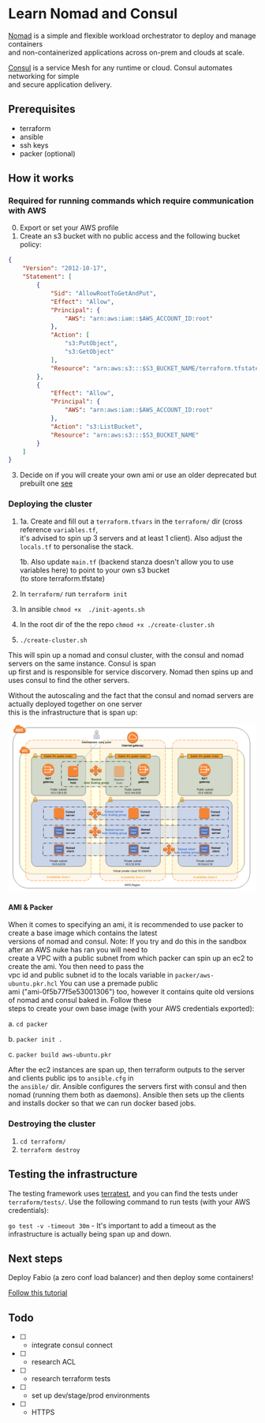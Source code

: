 # Learn Nomad and Consul

[Nomad](https://www.nomadproject.io/) is a simple and flexible workload orchestrator to deploy and manage containers \
and non-containerized applications across on-prem and clouds at scale.

[Consul](https://www.consul.io/) is a service Mesh for any runtime or cloud. Consul automates networking for simple \
and secure application delivery.

## Prerequisites

- terraform
- ansible
- ssh keys
- packer (optional)

## How it works

### Required for running commands which require communication with AWS

0. Export or set your AWS profile
1. Create an s3 bucket with no public access and the following bucket policy:

```json
{
    "Version": "2012-10-17",
    "Statement": [
        {
            "Sid": "AllowRootToGetAndPut",
            "Effect": "Allow",
            "Principal": {
                "AWS": "arn:aws:iam::$AWS_ACCOUNT_ID:root"
            },
            "Action": [
                "s3:PutObject",
                "s3:GetObject"
            ],
            "Resource": "arn:aws:s3:::$S3_BUCKET_NAME/terraform.tfstate"
        },
        {
            "Effect": "Allow",
            "Principal": {
                "AWS": "arn:aws:iam::$AWS_ACCOUNT_ID:root"
            },
            "Action": "s3:ListBucket",
            "Resource": "arn:aws:s3:::$S3_BUCKET_NAME"
        }
    ]
}

```

3. Decide on if you will create your own ami or use an older deprecated but prebuilt one [see](#ami--packer)

### Deploying the cluster

1. 
      1a. Create and fill out a `terraform.tfvars` in the `terraform/` dir (cross reference `variables.tf`, \
          it's advised to spin up 3 servers and at least 1 client). Also adjust the `locals.tf` to personalise the stack.

      1b. Also update `main.tf` (backend stanza doesn't allow you to use variables here) to point to your own s3 bucket \
          (to store terraform.tfstate)

2. In `terraform/` run `terraform init`

3. In ansible `chmod +x  ./init-agents.sh`

4. In the root dir of the the repo `chmod +x ./create-cluster.sh`

5. `./create-cluster.sh`

This will spin up a nomad and consul cluster, with the consul and nomad servers on the same instance. Consul is span \
up first and is responsible for service discorvery. Nomad then spins up and uses consul to find the other servers.

Without the autoscaling and the fact that the consul and nomad servers are actually deployed together on one server \
this is the infrastructure that is span up:

![nomad cluster infrastructure diagram](./assets/hashicorp-nomad-on-aws-architecture.1ac0036760cf893469567a74feb905adb6082a86.png)

#### AMI & Packer

When it comes to specifying an ami, it is recommended to use packer to create a base image which contains the latest \
versions of nomad and consul. Note: If you try and do this in the sandbox after an AWS nuke has ran you will need to \
create a VPC with a public subnet from which packer can spin up an ec2 to create the ami. You then need to pass the \
vpc id and public subnet id to the locals variable in `packer/aws-ubuntu.pkr.hcl` You can use a premade public \
ami ("ami-0f5b77f5e53001306") too, however it contains quite old versions of nomad and consul baked in. Follow these \
steps to create your own base image (with your AWS credentials exported):

a. `cd packer`

b. `packer init .`

c. `packer build aws-ubuntu.pkr`

After the ec2 instances are span up, then terraform outputs to the server and clients public ips to `ansible.cfg` in \
the `ansible/` dir. Ansible configures the servers first with consul and then nomad (running them both as daemons).
Ansible then sets up the clients and installs docker so that we can run docker based jobs.

### Destroying the cluster

1. `cd terraform/`
2. `terraform destroy`

## Testing the infrastructure

The testing framework uses [terratest](https://terratest.gruntwork.io/), and you can find the tests under \
`terraform/tests/`. Use the following command to run tests (with your AWS credentials):

`go test -v -timeout 30m` - It's important to add a timeout as the infrastructure is actually being span up and down.

## Next steps

Deploy Fabio (a zero conf load balancer) and then deploy some containers! 

[Follow this tutorial](https://learn.hashicorp.com/tutorials/nomad/load-balancing-fabio?in=nomad/load-balancing)

## Todo

- [  ] - integrate consul connect
- [  ] - research ACL
- [  ] - research terraform tests
- [  ] - set up dev/stage/prod environments
- [  ] - HTTPS
